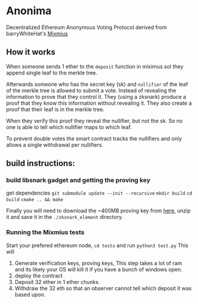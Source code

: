 # Anonima
Decentralized Ethereum Anonymous Voting Protocol derived from barryWhiteHat's [Mixmius](https://github.com/barryWhiteHat/miximus)

## How it works
When someone sends 1 ether to the `deposit` function in miximus.sol they append single leaf to the merkle tree. 

Afterwards someone who has the secret key (sk) and `nullifier` of the leaf of the merkle tree is allowed to submit a vote. Instead of revealing the information to prove that they control it. They (using a zksnark) produce a proof that they know this information without revealing it. They also create a proof that their leaf is in the merkle tree. 

When they verify this proof they reveal the nullifier, but not the sk. So no one is able to tell which nullifier maps to which leaf.

To prevent double votes the smart contract tracks the nullifiers and only allows a single withdrawal per nullifiers. 


## build instructions:



### build libsnark gadget and getting the proving key
get dependencies `git submodule update --init --recursive`
`mkdir build` 
`cd build`
`cmake .. && make`

Finally you will need to download the ~400MB proving key from [here](https://github.com/barryWhiteHat/miximus/releases/download/untagged-5e043815d553302be2d2/rinkeby_vk_pk.tar.gz), unzip it and save it in the `./zksnark_element` directory.

### Running the Mixmius tests
Start your prefered ethereum node, `cd tests` and run `python3 test.py` This will 
1. Generate verification keys, proving keys, This step takes a lot of ram and its likely your OS will kill it if you have a bunch of windows open.
2. deploy the contract
3. Deposit 32 ether in 1 ether chunks.
4. Withdraw the 32 eth so that an observer cannot tell which deposit it was based upon. 


